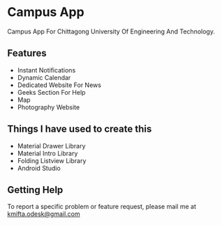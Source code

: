 # Campus App
Campus App For Chittagong University Of Engineering And Technology. 

## Features
  - Instant Notifications
  - Dynamic Calendar
  - Dedicated Website For News
  - Geeks Section For Help
  - Map
  - Photography Website


## Things I have used to create this
 - Material Drawer Library
 - Material Intro Library
 - Folding Listview Library
 - Android Studio
 
## Getting Help


To report a specific problem or feature request, please mail me at kmifta.odesk@gmail.com
